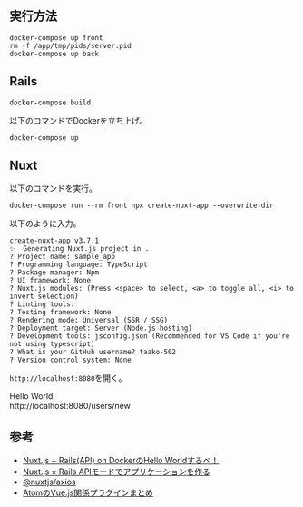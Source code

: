 ## 実行方法
```
docker-compose up front
rm -f /app/tmp/pids/server.pid
docker-compose up back
```

## Rails
```
docker-compose build
```

以下のコマンドでDockerを立ち上げ。
```
docker-compose up
```

## Nuxt
以下のコマンドを実行。
```
docker-compose run --rm front npx create-nuxt-app --overwrite-dir
```

以下のように入力。
```
create-nuxt-app v3.7.1
✨  Generating Nuxt.js project in .
? Project name: sample_app
? Programming language: TypeScript
? Package manager: Npm
? UI framework: None
? Nuxt.js modules: (Press <space> to select, <a> to toggle all, <i> to invert selection)
? Linting tools:
? Testing framework: None
? Rendering mode: Universal (SSR / SSG)
? Deployment target: Server (Node.js hosting)
? Development tools: jsconfig.json (Recommended for VS Code if you're not using typescript)
? What is your GitHub username? taako-502
? Version control system: None
```

`http://localhost:8080`を開く。<br>

Hello World.<br>
http://localhost:8080/users/new

## 参考
- [Nuxt.js + Rails(API) on DockerのHello Worldするべ！](https://qiita.com/at-946/items/08de3c9d7611f62b1894)
- [Nuxt.js × Rails APIモードでアプリケーションを作る](https://qiita.com/rearail/items/0141dd7c754c97f009e3)
- [@nuxtjs/axios](https://www.npmjs.com/package/@nuxtjs/axios)
- [AtomのVue.js関係プラグインまとめ](https://qiita.com/mrmr/items/f6927eb2fe5aa13a2f90)
